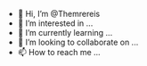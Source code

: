 - 👋 Hi, I’m @Themrereis
- 👀 I’m interested in ...
- 🌱 I’m currently learning ...
- 💞️ I’m looking to collaborate on ...
- 📫 How to reach me ...

<!---
Themrereis/Themrereis is a ✨ special ✨ repository because its `README.md` (this file) appears on your GitHub profile.
You can click the Preview link to take a look at your changes.
--->
